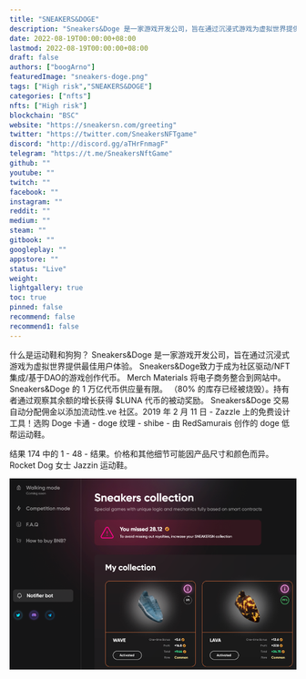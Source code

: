 ```yaml
---
title: "SNEAKERS&DOGE"
description: "Sneakers&Doge 是一家游戏开发公司，旨在通过沉浸式游戏为虚拟世界提供最佳用户体验。移动2赚取。"
date: 2022-08-19T00:00:00+08:00
lastmod: 2022-08-19T00:00:00+08:00
draft: false
authors: ["boogArno"]
featuredImage: "sneakers-doge.png"
tags: ["High risk","SNEAKERS&DOGE"]
categories: ["nfts"]
nfts: ["High risk"]
blockchain: "BSC"
website: "https://sneakersn.com/greeting"
twitter: "https://twitter.com/SneakersNFTgame"
discord: "http://discord.gg/aTHrFnmagF"
telegram: "https://t.me/SneakersNftGame"
github: ""
youtube: ""
twitch: ""
facebook: ""
instagram: ""
reddit: ""
medium: ""
steam: ""
gitbook: ""
googleplay: ""
appstore: ""
status: "Live"
weight: 
lightgallery: true
toc: true
pinned: false
recommend: false
recommend1: false
---
```

什么是运动鞋和狗狗？
Sneakers&Doge 是一家游戏开发公司，旨在通过沉浸式游戏为虚拟世界提供最佳用户体验。
Sneakers&Doge致力于成为社区驱动/NFT集成/基于DAO的游戏创作代币。 Merch Materials 将电子商务整合到网站中。 Sneakers&Doge 的 1 万亿代币供应量有限。 （80% 的库存已经被烧毁）。持有者通过观察其余额的增长获得 $LUNA 代币的被动奖励。 Sneakers&Doge 交易自动分配佣金以添加流动性.ve 社区。2019 年 2 月 11 日 - Zazzle 上的免费设计工具！选购 Doge 卡通 - doge 纹理 - shibe - 由 RedSamurais 创作的 doge 低帮运动鞋。

结果 174 中的 1 - 48 - 结果。价格和其他细节可能因产品尺寸和颜色而异。 Rocket Dog 女士 Jazzin 运动鞋。

![sneakersn-dapp-games-bsc-image1_2e88bdf2dccc0e8239eb75fa49534c7b](sneakersn-dapp-games-bsc-image1_2e88bdf2dccc0e8239eb75fa49534c7b.png)
